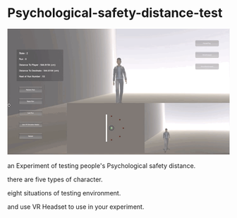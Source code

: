 # Psychological-safety-distance-test
 ![img](https://github.com/doremi31618/CircleTrajectoryParticleGeneator/blob/master/pic/Test.gif)

an Experiment of testing people's Psychological safety distance. 

there are five types of character. 

eight situations of testing environment. 

and use VR Headset to use in your experiment. 
